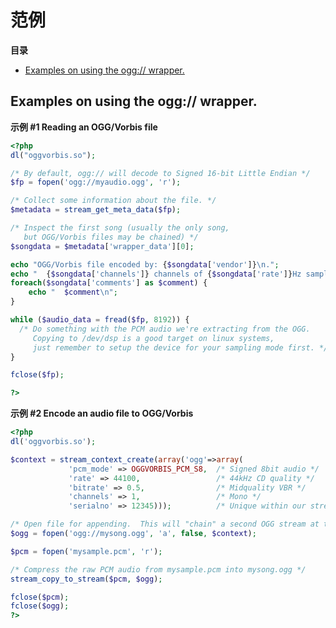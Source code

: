 范例
====

**目录**

-   [Examples on using the ogg://
    wrapper.](/oggvorbis/examples.html#Examples%20on%20using%20the%20ogg://%20wrapper.)

Examples on using the ogg:// wrapper.
-------------------------------------

**示例 \#1 Reading an OGG/Vorbis file**

``` php
<?php
dl("oggvorbis.so");

/* By default, ogg:// will decode to Signed 16-bit Little Endian */
$fp = fopen('ogg://myaudio.ogg', 'r');

/* Collect some information about the file. */
$metadata = stream_get_meta_data($fp);

/* Inspect the first song (usually the only song, 
   but OGG/Vorbis files may be chained) */
$songdata = $metadata['wrapper_data'][0];

echo "OGG/Vorbis file encoded by: {$songdata['vendor']}\n.";
echo "  {$songdata['channels']} channels of {$songdata['rate']}Hz sampling encoded at {$songdata['bitrate_nominal']}bps.\n";
foreach($songdata['comments'] as $comment) {
    echo "  $comment\n";
}

while ($audio_data = fread($fp, 8192)) {
  /* Do something with the PCM audio we're extracting from the OGG.
     Copying to /dev/dsp is a good target on linux systems, 
     just remember to setup the device for your sampling mode first. */
}

fclose($fp);

?>
```

**示例 \#2 Encode an audio file to OGG/Vorbis**

``` php
<?php
dl('oggvorbis.so');

$context = stream_context_create(array('ogg'=>array(
             'pcm_mode' => OGGVORBIS_PCM_S8,  /* Signed 8bit audio */
             'rate' => 44100,                 /* 44kHz CD quality */
             'bitrate' => 0.5,                /* Midquality VBR */
             'channels' => 1,                 /* Mono */
             'serialno' => 12345)));          /* Unique within our stream */

/* Open file for appending.  This will "chain" a second OGG stream at the end of the first. */
$ogg = fopen('ogg://mysong.ogg', 'a', false, $context);

$pcm = fopen('mysample.pcm', 'r');

/* Compress the raw PCM audio from mysample.pcm into mysong.ogg */
stream_copy_to_stream($pcm, $ogg);

fclose($pcm);
fclose($ogg);
?>
```
